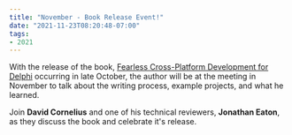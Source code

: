 ```yaml
---
title: "November - Book Release Event!"
date: "2021-11-23T08:20:48-07:00"
tags:
- 2021
---
```


With the release of the book, <a href="https://www.packtpub.com/product/fearless-cross-platform-development-with-delphi/9781800203822">Fearless Cross-Platform Development for Delphi</a> occurring in late October, the author will be at the meeting in November to talk about the writing process, example projects, and what he learned.

Join <strong>David Cornelius</strong> and one of his technical reviewers, <strong>Jonathan Eaton</strong>, as they discuss the book and celebrate it's release.
